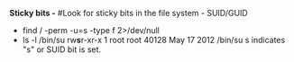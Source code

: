 **Sticky bits -**
#Look for sticky bits in the file system - SUID/GUID
   - find / -perm -u=s -type f 2>/dev/null
   - ls -l /bin/su
     rw**s**r-xr-x 1 root root 40128 May 17  2012 /bin/su
     s indicates "s" or SUID bit is set.

 
